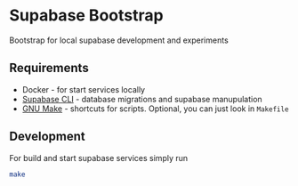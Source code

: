 # Supabase Bootstrap

Bootstrap for local supabase development and experiments

## Requirements

* Docker - for start services locally
* [Supabase CLI](https://github.com/supabase/cli) - database migrations and supabase manupulation
* [GNU Make](https://www.gnu.org/software/make/manual/make.html) - shortcuts for scripts. Optional, you can just look in `Makefile`

## Development

For build and start supabase services simply run

```bash
make
```
